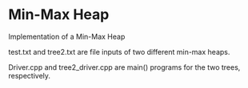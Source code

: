 # Min-Max Heap
Implementation of a Min-Max Heap

test.txt and tree2.txt are file inputs of two different min-max heaps.

Driver.cpp and tree2_driver.cpp are main() programs for the two trees, respectively.
